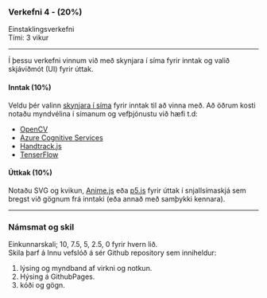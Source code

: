 ### Verkefni 4 - (20%)

Einstaklingsverkefni <br>
Tími: 3 vikur

---

Í þessu verkefni vinnum við með skynjara í síma fyrir inntak og valið skjáviðmót (UI) fyrir úttak.

####  Inntak (10%) 

Veldu þér valinn [skynjara í síma](https://github.com/GunnarThorunnarson/FORR3FV05EU/wiki/Gagnvirkni#skynjarar-%C3%AD-snjalls%C3%ADma) fyrir inntak til að vinna með. Að öðrum kosti notaðu myndvélina í símanum og vefþjónustu við hæfi t.d:

- [OpenCV](https://opencv.org/)
- [Azure Cognitive Services](https://azure.microsoft.com/en-us/services/cognitive-services/)
- [Handtrack.js](https://github.com/victordibia/handtrack.js/)
- [TenserFlow](https://www.tensorflow.org/lite) 

 
#### Úttkak (10%)

Notaðu SVG og kvikun, [Anime.js](https://animejs.com/) eða [p5.js](https://p5js.org/) fyrir úttak í snjallsímaskjá sem bregst við gögnum frá inntaki (eða annað með samþykki kennara).


---

### Námsmat og skil<br>
Einkunnarskali; 10, 7.5, 5, 2.5, 0 fyrir hvern lið. <br>
Skila þarf á Innu vefslóð á sér Github repository sem inniheldur:

1. lýsing og myndband af virkni og notkun.
1. Hýsing á GithubPages.
1. kóði og gögn.



